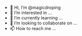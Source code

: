 - 👋 Hi, I’m @magicdroping
- 👀 I’m interested in ...
- 🌱 I’m currently learning ...
- 💞️ I’m looking to collaborate on ...
- 📫 How to reach me ...

<!---
magicdroping/magicdroping is a ✨ special ✨ repository because its `README.md` (this file) appears on your GitHub profile.
You can click the Preview link to take a look at your changes.
--->
